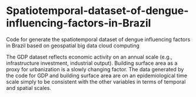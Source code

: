 # Spatiotemporal-dataset-of-dengue-influencing-factors-in-Brazil
Code for generate the spatiotemporal dataset of dengue influencing factors in Brazil based on geospatial big data cloud computing

The GDP dataset reflects economic activity on an annual scale (e.g., infrastructure investment, industrial output). Building surface area as a proxy for urbanization is a slowly changing factor. 
The data generated by the code for GDP and building surface area are on an epidemiological time scale simply to be consistent with the other variables in terms of temporal and spatial scales.
